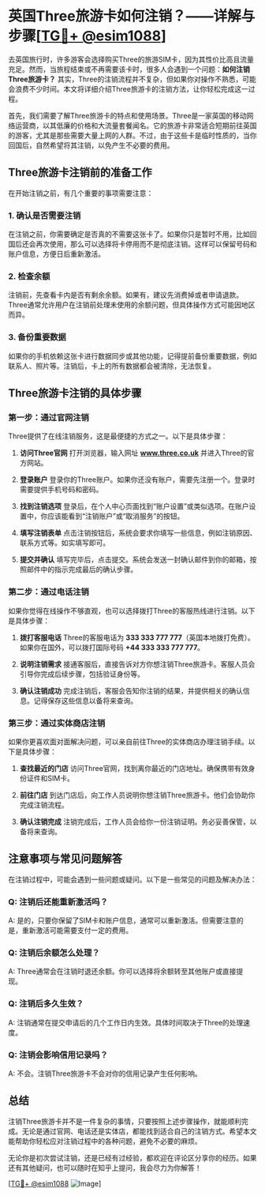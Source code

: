 # 英国Three旅游卡如何注销？——详解与步骤[[TG💪+ @esim1088](https://t.me/s/esim1088)]

去英国旅行时，许多游客会选择购买Three的旅游SIM卡，因为其性价比高且流量充足。然而，当旅程结束或不再需要该卡时，很多人会遇到一个问题：**如何注销Three旅游卡？** 其实，Three的注销流程并不复杂，但如果你对操作不熟悉，可能会浪费不少时间。本文将详细介绍Three旅游卡的注销方法，让你轻松完成这一过程。

首先，我们需要了解Three旅游卡的特点和使用场景。Three是一家英国的移动网络运营商，以其低廉的价格和大流量套餐闻名。它的旅游卡非常适合短期前往英国的游客，尤其是那些需要大量上网的人群。不过，由于这些卡是临时性质的，当你回国后，自然希望将其注销，以免产生不必要的费用。

## Three旅游卡注销前的准备工作

在开始注销之前，有几个重要的事项需要注意：

### 1. **确认是否需要注销**
   在注销之前，你需要确定是否真的不需要这张卡了。如果你只是暂时不用，比如回国后还会再次使用，那么可以选择将卡停用而不是彻底注销。这样可以保留号码和账户信息，方便日后重新激活。

### 2. **检查余额**
   注销前，先查看卡内是否有剩余余额。如果有，建议先消费掉或者申请退款。Three通常允许用户在注销前处理未使用的余额问题，但具体操作方式可能因地区而异。

### 3. **备份重要数据**
   如果你的手机依赖这张卡进行数据同步或其他功能，记得提前备份重要数据，例如联系人、照片等。注销后，卡上的所有数据都会被清除，无法恢复。

## Three旅游卡注销的具体步骤

### 第一步：通过官网注销

Three提供了在线注销服务，这是最便捷的方式之一。以下是具体步骤：

1. **访问Three官网**
   打开浏览器，输入网址 **www.three.co.uk** 并进入Three的官方网站。
   
2. **登录账户**
   登录你的Three账户。如果你还没有账户，需要先注册一个。登录时需要提供手机号码和密码。

3. **找到注销选项**
   登录后，在个人中心页面找到“账户设置”或类似选项。在账户设置中，你应该能看到“注销账户”或“取消服务”的按钮。

4. **填写注销表单**
   点击注销按钮后，系统会要求你填写一些信息，例如注销原因、联系方式等。如实填写即可。

5. **提交并确认**
   填写完毕后，点击提交。系统会发送一封确认邮件到你的邮箱，按照邮件中的指示完成最后的确认步骤。

### 第二步：通过电话注销

如果你觉得在线操作不够直观，也可以选择拨打Three的客服热线进行注销。以下是具体步骤：

1. **拨打客服电话**
   Three的客服电话为 **333 333 777 777**（英国本地拨打免费）。如果你在国外，可以拨打国际号码 **+44 333 333 777 777**。

2. **说明注销需求**
   接通客服后，直接告诉对方你想注销Three旅游卡。客服人员会引导你完成后续步骤，包括验证身份等。

3. **确认注销成功**
   完成注销后，客服会告知你注销的结果，并提供相关的确认信息。记得保存这些信息以备将来查询。

### 第三步：通过实体商店注销

如果你更喜欢面对面解决问题，可以亲自前往Three的实体商店办理注销手续。以下是具体步骤：

1. **查找最近的门店**
   访问Three官网，找到离你最近的门店地址。确保携带有效身份证件和SIM卡。

2. **前往门店**
   到达门店后，向工作人员说明你想注销Three旅游卡。他们会协助你完成注销流程。

3. **确认注销完成**
   注销完成后，工作人员会给你一份注销证明。务必妥善保管，以备将来查询。

## 注意事项与常见问题解答

在注销过程中，可能会遇到一些问题或疑问。以下是一些常见的问题及解决办法：

### Q: 注销后还能重新激活吗？
A: 是的，只要你保留了SIM卡和账户信息，通常可以重新激活。但需要注意的是，重新激活可能需要支付一定的费用。

### Q: 注销后余额怎么处理？
A: Three通常会在注销时退还余额。你可以选择将余额转至其他账户或直接提现。

### Q: 注销后多久生效？
A: 注销通常在提交申请后的几个工作日内生效。具体时间取决于Three的处理速度。

### Q: 注销会影响信用记录吗？
A: 不会。注销Three旅游卡不会对你的信用记录产生任何影响。

## 总结

注销Three旅游卡并不是一件复杂的事情，只要按照上述步骤操作，就能顺利完成。无论是通过官网、电话还是实体店，都能找到适合自己的注销方式。希望本文能帮助你轻松应对注销过程中的各种问题，避免不必要的麻烦。

无论你是初次尝试注销，还是已经有过经验，都欢迎在评论区分享你的经历。如果还有其他疑问，也可以随时在知乎上提问，我会尽力为你解答！

[[TG💪+ @esim1088](https://t.me/s/esim1088) ![Image](https://i.postimg.cc/4NQfJmqS/Snipaste-2025-05-13-00-14-12.png)]